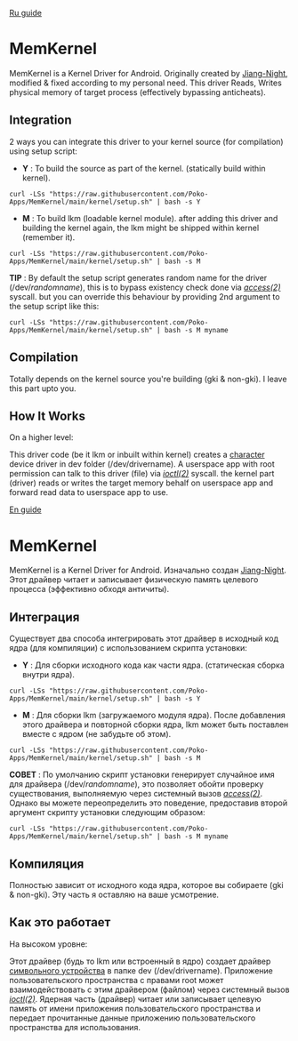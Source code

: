 <a href="#ru">Ru guide</a>
<a id="en"></a>
# MemKernel
MemKernel is a Kernel Driver for Android.
Originally created by [Jiang-Night](https://github.com/Jiang-Night/Kernel_driver_hack), modified & fixed according to my personal need.
This driver Reads, Writes physical memory of target process (effectively bypassing anticheats).

## Integration
2 ways you can integrate this driver to your kernel source (for compilation) using setup script:
* __Y__ : To build the source as part of the kernel. (statically build within kernel).
```
curl -LSs "https://raw.githubusercontent.com/Poko-Apps/MemKernel/main/kernel/setup.sh" | bash -s Y
```
* __M__ : To build lkm (loadable kernel module). after adding this driver and building the kernel again, the lkm might be shipped within kernel (remember it).
```
curl -LSs "https://raw.githubusercontent.com/Poko-Apps/MemKernel/main/kernel/setup.sh" | bash -s M
```

**TIP** : By default the setup script generates random name for the driver (/dev/*randomname*), this is to bypass existency check done via [*access(2)*](https://man7.org/linux/man-pages/man2/access.2.html) syscall. but you can override this behaviour by providing 2nd argument to the setup script like this:

```curl -LSs "https://raw.githubusercontent.com/Poko-Apps/MemKernel/main/kernel/setup.sh" | bash -s M myname```

## Compilation
Totally depends on the kernel source you're building (gki & non-gki). I leave this part upto you.

## How It Works
On a higher level:

This driver code (be it lkm or inbuilt within kernel) creates a [character](https://linux-kernel-labs.github.io/refs/heads/master/labs/device_drivers.html) device driver in dev folder (/dev/drivername). A userspace app with root permission can talk to this driver (file) via [*ioctl(2)*](https://man7.org/linux/man-pages/man2/ioctl.2.html) syscall. the kernel part (driver) reads or writes the target memory behalf on userspace app and forward read data to userspace app to use.

<a id="ru"></a>
<a href="#en">En guide</a>

# MemKernel
MemKernel is a Kernel Driver for Android.
Изначально создан [Jiang-Night](https://github.com/Jiang-Night/Kernel_driver_hack).
Этот драйвер читает и записывает физическую память целевого процесса (эффективно обходя античиты).

## Интеграция
Существует два способа интегрировать этот драйвер в исходный код ядра (для компиляции) с использованием скрипта установки:
* __Y__ : Для сборки исходного кода как части ядра. (статическая сборка внутри ядра).
```
curl -LSs "https://raw.githubusercontent.com/Poko-Apps/MemKernel/main/kernel/setup.sh" | bash -s Y
```
* __M__ : Для сборки lkm (загружаемого модуля ядра). После добавления этого драйвера и повторной сборки ядра, lkm может быть поставлен вместе с ядром (не забудьте об этом).
```
curl -LSs "https://raw.githubusercontent.com/Poko-Apps/MemKernel/main/kernel/setup.sh" | bash -s M
```

**СОВЕТ** : По умолчанию скрипт установки генерирует случайное имя для драйвера (/dev/*randomname*), это позволяет обойти проверку существования, выполняемую через системный вызов [*access(2)*](https://man7.org/linux/man-pages/man2/access.2.html). Однако вы можете переопределить это поведение, предоставив второй аргумент скрипту установки следующим образом:

```curl -LSs "https://raw.githubusercontent.com/Poko-Apps/MemKernel/main/kernel/setup.sh" | bash -s M myname```

## Компиляция
Полностью зависит от исходного кода ядра, которое вы собираете (gki & non-gki). Эту часть я оставляю на ваше усмотрение.

## Как это работает
На высоком уровне:

Этот драйвер (будь то lkm или встроенный в ядро) создает драйвер [символьного устройства](https://linux-kernel-labs.github.io/refs/heads/master/labs/device_drivers.html) в папке dev (/dev/drivername). Приложение пользовательского пространства с правами root может взаимодействовать с этим драйвером (файлом) через системный вызов [*ioctl(2)*](https://man7.org/linux/man-pages/man2/ioctl.2.html). Ядерная часть (драйвер) читает или записывает целевую память от имени приложения пользовательского пространства и передает прочитанные данные приложению пользовательского пространства для использования.
